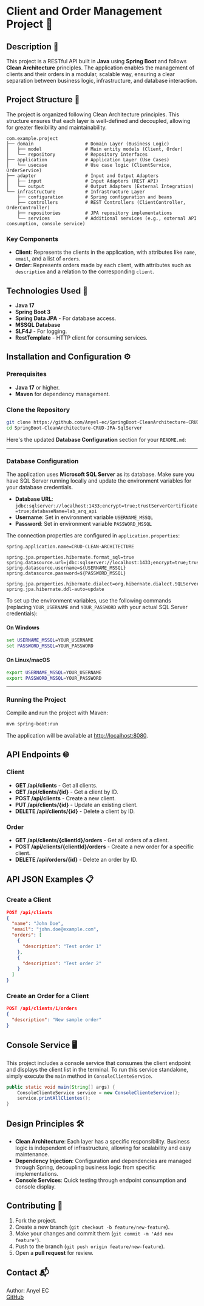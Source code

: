 # Client and Order Management Project 🛒

## Description 📄

This project is a RESTful API built in **Java** using **Spring Boot** and follows **Clean Architecture** principles. The application enables the management of clients and their orders in a modular, scalable way, ensuring a clear separation between business logic, infrastructure, and database interaction.

## Project Structure 📂

The project is organized following Clean Architecture principles. This structure ensures that each layer is well-defined and decoupled, allowing for greater flexibility and maintainability.

```
com.example.project
├── domain                   # Domain Layer (Business Logic)
│   ├── model                # Main entity models (Client, Order)
│   └── repository           # Repository interfaces
├── application              # Application Layer (Use Cases)
│   └── usecase              # Use case logic (ClientService, OrderService)
├── adapter                  # Input and Output Adapters
│   ├── input                # Input Adapters (REST API)
│   └── output               # Output Adapters (External Integration)
└── infrastructure           # Infrastructure Layer
    ├── configuration        # Spring configuration and beans
    ├── controllers          # REST Controllers (ClientController, OrderController)
    ├── repositories         # JPA repository implementations
    └── services             # Additional services (e.g., external API consumption, console service)
```

### Key Components

- **Client**: Represents the clients in the application, with attributes like `name`, `email`, and a list of `orders`.
- **Order**: Represents orders made by each client, with attributes such as `description` and a relation to the corresponding `client`.

## Technologies Used 🚀

- **Java 17**
- **Spring Boot 3**
- **Spring Data JPA** - For database access.
- **MSSQL Database** 
- **SLF4J** - For logging.
- **RestTemplate** - HTTP client for consuming services.

## Installation and Configuration ⚙️

### Prerequisites

- **Java 17** or higher.
- **Maven** for dependency management.

### Clone the Repository

```bash
git clone https://github.com/Anyel-ec/SpringBoot-CleanArchitecture-CRUD-JPA-SqlServer
cd SpringBoot-CleanArchitecture-CRUD-JPA-SqlServer
```

Here's the updated **Database Configuration** section for your `README.md`:

---

### Database Configuration

The application uses **Microsoft SQL Server** as its database. Make sure you have SQL Server running locally and update the environment variables for your database credentials.

- **Database URL**: `jdbc:sqlserver://localhost:1433;encrypt=true;trustServerCertificate=true;databaseName=lab_arq_api`
- **Username**: Set in environment variable `USERNAME_MSSQL`
- **Password**: Set in environment variable `PASSWORD_MSSQL`

The connection properties are configured in `application.properties`:

```properties
spring.application.name=CRUD-CLEAN-ARCHITECTURE

spring.jpa.properties.hibernate.format_sql=true
spring.datasource.url=jdbc:sqlserver://localhost:1433;encrypt=true;trustServerCertificate=true;databaseName=lab_arq_api
spring.datasource.username=${USERNAME_MSSQL}
spring.datasource.password=${PASSWORD_MSSQL}

spring.jpa.properties.hibernate.dialect=org.hibernate.dialect.SQLServerDialect
spring.jpa.hibernate.ddl-auto=update
```

To set up the environment variables, use the following commands (replacing `YOUR_USERNAME` and `YOUR_PASSWORD` with your actual SQL Server credentials):

#### On Windows

```cmd
set USERNAME_MSSQL=YOUR_USERNAME
set PASSWORD_MSSQL=YOUR_PASSWORD
```

#### On Linux/macOS

```bash
export USERNAME_MSSQL=YOUR_USERNAME
export PASSWORD_MSSQL=YOUR_PASSWORD
```
---
### Running the Project

Compile and run the project with Maven:

```bash
mvn spring-boot:run
```

The application will be available at [http://localhost:8080](http://localhost:8080).

## API Endpoints 🌐

### Client

- **GET /api/clients** - Get all clients.
- **GET /api/clients/{id}** - Get a client by ID.
- **POST /api/clients** - Create a new client.
- **PUT /api/clients/{id}** - Update an existing client.
- **DELETE /api/clients/{id}** - Delete a client by ID.

### Order

- **GET /api/clients/{clientId}/orders** - Get all orders of a client.
- **POST /api/clients/{clientId}/orders** - Create a new order for a specific client.
- **DELETE /api/orders/{id}** - Delete an order by ID.

## API JSON Examples 📋

### Create a Client

```json
POST /api/clients
{
  "name": "John Doe",
  "email": "john.doe@example.com",
  "orders": [
    {
      "description": "Test order 1"
    },
    {
      "description": "Test order 2"
    }
  ]
}
```

### Create an Order for a Client

```json
POST /api/clients/1/orders
{
  "description": "New sample order"
}
```

## Console Service 🖥️

This project includes a console service that consumes the client endpoint and displays the client list in the terminal. To run this service standalone, simply execute the `main` method in `ConsoleClienteService`.

```java
public static void main(String[] args) {
    ConsoleClienteService service = new ConsoleClienteService();
    service.printAllClientes();
}
```

## Design Principles 🛠️

- **Clean Architecture**: Each layer has a specific responsibility. Business logic is independent of infrastructure, allowing for scalability and easy maintenance.
- **Dependency Injection**: Configuration and dependencies are managed through Spring, decoupling business logic from specific implementations.
- **Console Services**: Quick testing through endpoint consumption and console display.

## Contributing 🤝

1. Fork the project.
2. Create a new branch (`git checkout -b feature/new-feature`).
3. Make your changes and commit them (`git commit -m 'Add new feature'`).
4. Push to the branch (`git push origin feature/new-feature`).
5. Open a **pull request** for review.

## Contact 📬

Author: Anyel EC  
[GitHub](https://github.com/Anyel-ec)
